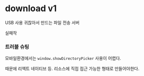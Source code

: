 # download v1

USB 사용 귀찮아서 만드는 파일 전송 서버

실패작

### 트러블 슈팅

모바일환경에서는 `window.showDirectoryPicker` 사용이 어렵다. 

때문에 리엑트 네이티브 등. 리소스에 직접 접근 가능한 형태로 만들어야한다.
